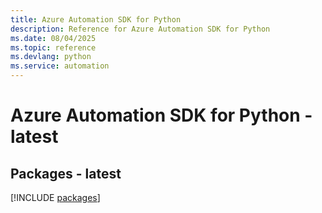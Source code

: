 ```yaml
---
title: Azure Automation SDK for Python
description: Reference for Azure Automation SDK for Python
ms.date: 08/04/2025
ms.topic: reference
ms.devlang: python
ms.service: automation
---
```

# Azure Automation SDK for Python - latest
## Packages - latest
[!INCLUDE [packages](automation-index.md)]